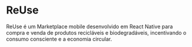 # ReUse
ReUse é um Marketplace mobile desenvolvido em React Native para compra e venda de produtos recicláveis e biodegradáveis, incentivando o consumo consciente e a economia circular.
